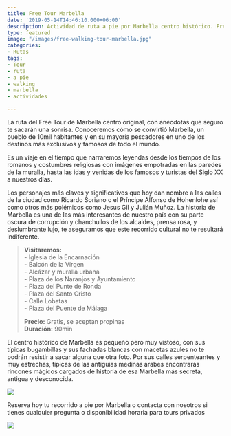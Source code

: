```yaml
---
title: Free Tour Marbella
date: '2019-05-14T14:46:10.000+06:00'
description: Actividad de ruta a pie por Marbella centro histórico. Free tour a propinas.
type: featured
image: "/images/free-walking-tour-marbella.jpg"
categories:
- Rutas
tags:
- Tour
- ruta
- a pie
- walking
- marbella
- actividades

---
```

La ruta del Free Tour de Marbella centro original, con anécdotas que seguro te sacarán una sonrisa. Conoceremos cómo se convirtió Marbella, un pueblo de 10mil habitantes y en su mayoría pescadores en uno de los destinos más exclusivos y famosos de todo el mundo.

Es un viaje en el tiempo que narraremos leyendas desde los tiempos de los romanos y costumbres religiosas con imágenes empotradas en las paredes de la muralla, hasta las idas y venidas de los famosos y turistas del Siglo XX a nuestros días.

Los personajes más claves y significativos que hoy dan nombre a las calles de la ciudad como Ricardo Soriano o el Príncipe Alfonso de Hohenlohe así como otros más polémicos como Jesus Gil y Julián Muñoz. La historia de Marbella es una de las más interesantes de nuestro país con su parte oscura de corrupción y chanchullos de los alcaldes, prensa rosa, y deslumbrante lujo, te aseguramos que este recorrido cultural no te resultará indiferente.

> **Visitaremos:**  
> \- Iglesia de la Encarnación  
> \- Balcón de la Virgen  
> \- Alcázar y muralla urbana  
> \- Plaza de los Naranjos y Ayuntamiento  
> \- Plaza del Punte de Ronda  
> \- Plaza del Santo Cristo  
> \- Calle Lobatas  
> \- Plaza del Puente de Málaga
>
> **Precio:** Gratis, se aceptan propinas  
> **Duración:** 90min

El centro histórico de Marbella es pequeño pero muy vistoso, con sus típicas bugambillas y sus fachadas blancas con macetas azules no te podrán resistir a sacar alguna que otra foto. Por sus calles serpenteantes y muy estrechas, típicas de las antiguias medinas árabes encontrarás rincones mágicos cargados de historia de esa Marbella más secreta, antigua y desconocida.

![](/images/actividades-marbella-free-tour.jpg)

Reserva hoy tu recorrido a pie por Marbella o contacta con nosotros si tienes cualquier pregunta o disponibilidad horaria para tours privados

[![](/images/reserve.png)](https://www.marbellatopactivities.com/contact/ "Reserve")